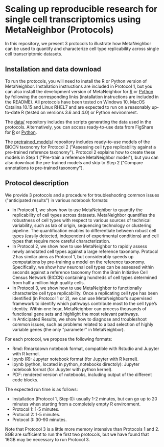 # Scaling up reproducible research for single cell transcriptomics using MetaNeighbor (Protocols)

In this repository, we present 3 protocols to illustrate how MetaNeighbor can be used to quantify and characterize cell type replicability across single cell transcriptomic datasets.

## Installation and data download
To run the protocols, you will need to install the R or Python version of MetaNeighbor. Installation instructions are included in Protocol 1, but you can also install the development version of MetaNeighbor for [R](https://github.com/gillislab/MetaNeighbor) or [Python](https://github.com/gillislab/pyMN) by following the corresponding links (installation instructions are included in the README). All protocols have been tested on Windows 10, MacOS Catalina 10.15 and Linux RHEL7 and are expected to run on a reasonably up-to-date R (tested on versions 3.6 and 4.0) or Python environment.

The [data/](data/) repository includes the scripts generating the data used in the protocols. Alternatively, you can access ready-to-use data from FigShare for [R](https://doi.org/10.6084/m9.figshare.13020569) or [Python](https://doi.org/10.6084/m9.figshare.13034171).

The [pretrained_models/](pretrained_models/) repository includes ready-to-use models of the BICCN taxonomy for Protocol 2 ("Assessing cell type replicability against a pre-trained reference taxonomy"). Protocol 2 explains how to create these models in Step 1 ("Pre-train a reference MetaNeighbor model"), but you can also download the pre-trained models and skip to Step 2 ("Compare annotations to pre-trained taxonomy").

## Protocol description

We provide 3 protocols and a procedure for troubleshooting common issues ("anticipated results") in various notebook formats:
 - In Protocol 1, we show how to use MetaNeighibor to quantify the replicability of cell types across datasets. MetaNeighbor quantifies the robustness of cell types with respect to various sources of technical variability, such as lab of origin, sequencing technology or clustering pipeline. The quantification enables to differentiate between robust cell types (easily detected, independent of experimental conditions) and cell types that require more careful characterization. 
 - In Protocol 2, we show how to use MetaNeighbor to rapidly assess newly annotated cell types against a large reference taxonomy. Protocol 2 has similar aims as Protocol 1, but considerably speeds up computations by pre-training a model on the reference taxonomy. Specifically, we show how neuronal cell types can be assessed within seconds against a reference taxonomy from the Brain Initiative Cell Census Network (BICCN) containing hundreds of cell types determined from half a million high quality cells.
 - In Protocol 3, we show how to use MetaNeighbor to functionally characterize cell type replicability. Once a replicating cell type has been identified (in Protocol 1 or 2), we can use MetaNeighbor’s supervised framework to identify which pathways contribute most to the cell type’s identity. Within one hour, MetaNeighbor can process thousands of functional gene sets and highlight the most relevant pathways.
 - In Anticipated Results, we show how to diagnose and troubleshoot common issues, such as problems related to a bad selection of highly variable genes (the only "parameter" in MetaNeighbor).
 
For each protocol, we propose the following formats:
 - Rmd: Rmarkdown notebook format, compatible with Rstudio and Jupyter with R kernel.
 - ipynb (R): Jupyter notebook format (for Jupyter with R kernel).
 - ipynb (python, located in python_notebooks directoly): Jupyter notebook format (for Jupyter with python kernel).
 - PDF: rendered version of notebooks, including output of the different code blocks.
 
The expected run time is as follows:
 - Installation (Protocol 1, Step 0): usually 1-2 minutes, but can go up to 20 minutes when starting from a completely empty R environment.
 - Protocol 1: 1-5 minutes.
 - Protocol 2: 1-5 minutes.
 - Protocol 3: 30-90 minutes.

Note that Protocol 3 is a little more memory intensive than Protocols 1 and 2. 8GB are sufficient to run the first two protocols, but we have found that 16GB may be necessary to run Protocol 3.
